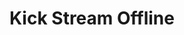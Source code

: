 ---
title: Kick Stream Offline
description: Trigger for when your Kick stream ends
variables:
  - name: startedAt
    type: DateTime
    description: The date and time that the stream was started
    value: 7/19/2025 9:04:22 PM
  - name: endedAt
    type: DateTime
    description: The date and time that the stream was ended
    value: 7/19/2025 10:04:22 PM
  - name: title
    type: String
    description: The title of the stream
    value: My Awesome Kick Stream
---